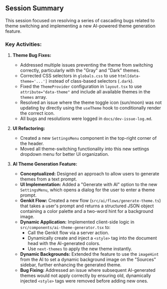 ## Session Summary

This session focused on resolving a series of cascading bugs related to theme switching and implementing a new AI-powered theme generation feature.

### Key Activities:

1.  **Theme Bug Fixes:**
    *   Addressed multiple issues preventing the theme from switching correctly, particularly with the "Gray" and "Dark" themes.
    *   Corrected CSS selectors in `globals.css` to use `html[data-theme='...']` instead of class-based selectors (`.dark`).
    *   Fixed the `ThemeProvider` configuration in `layout.tsx` to use `attribute="data-theme"` and include all available themes in the `themes` array.
    *   Resolved an issue where the theme toggle icon (sun/moon) was not updating by directly using the `useTheme` hook to conditionally render the correct icon.
    *   All bugs and resolutions were logged in `docs/dev-issue-log.md`.

2.  **UI Refactoring:**
    *   Created a new `SettingsMenu` component in the top-right corner of the header.
    *   Moved all theme-switching functionality into this new settings dropdown menu for better UI organization.

3.  **AI Theme Generation Feature:**
    *   **Conceptualized:** Designed an approach to allow users to generate themes from a text prompt.
    *   **UI Implementation:** Added a "Generate with AI" option to the new `SettingsMenu`, which opens a dialog for the user to enter a theme prompt.
    *   **Genkit Flow:** Created a new flow (`src/ai/flows/generate-theme.ts`) that takes a user's prompt and returns a structured JSON object containing a color palette and a two-word hint for a background image.
    *   **Dynamic Application:** Implemented client-side logic in `src/components/ai-theme-generator.tsx` to:
        *   Call the Genkit flow via a server action.
        *   Dynamically create and inject a `<style>` tag into the document head with the AI-generated colors.
        *   Use `next-themes` to apply the new theme instantly.
    *   **Dynamic Backgrounds:** Extended the feature to use the `imageHint` from the AI to set a dynamic background image on the "Sources" sidebar, further enhancing the generated theme.
    *   **Bug Fixing:** Addressed an issue where subsequent AI-generated themes would not apply correctly by ensuring old, dynamically injected `<style>` tags were removed before adding new ones.
